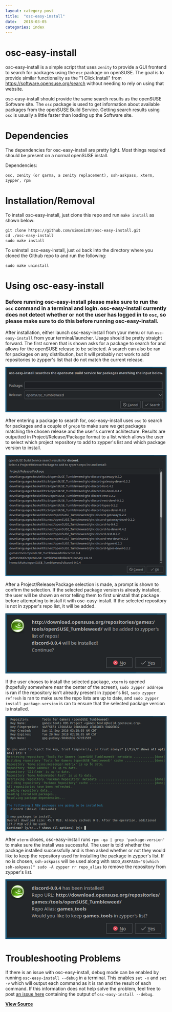 ```yaml
---
layout: category-post
title:  "osc-easy-install"
date:   2018-03-05
categories: index
---
```


# osc-easy-install

osc-easy-install is a simple script that uses `zenity` to provide a GUI frontend to search for packages using the `osc` package on openSUSE.  The goal is to provide similar functionality as the "1 Click Install" from https://software.opensuse.org/search without needing to rely on using that website.

osc-easy-install should provide the same search results as the openSUSE Software site.  The `osc` package is used to get information about available packages from the openSUSE Build Service.  Getting search results using `osc` is usually a little faster than loading up the Software site.

# Dependencies

The dependencies for osc-easy-install are pretty light.  Most things required should be present on a normal openSUSE install.

Dependencies:

```
osc, zenity (or qarma, a zenity replacement), ssh-askpass, xterm, zypper, rpm
```

# Installation/Removal

To install osc-easy-install, just clone this repo and run `make install` as shown below:

```
git clone https://github.com/simoniz0r/osc-easy-install.git
cd ./osc-easy-install
sudo make install
```

To uninstall osc-easy-install, just `cd` back into the directory where you cloned the Github repo to and run the following:

```
sudo make uninstall
```

# Using osc-easy-install

### Before running osc-easy-install please make sure to run the `osc` command in a terminal and login.  osc-easy-install currently does not detect whether or not the user has logged in to `osc`, so please make sure to do this before running osc-easy-install.

After installation, either launch osc-easy-install from your menu or run `osc-easy-install` from your terminal/launcher.  Usage should be pretty straight forward.  The first screen that is shown asks for a package to search for and allows for the openSUSE release to be selected.  A search can also be ran for packages on any distribution, but it will probably not work to add repositories to zypper's list that do not match the current release.

![screenshot](https://raw.githubusercontent.com/simoniz0r/osc-easy-install/master/screenshots/screenshot1.png)

After entering a package to search for, osc-easy-install uses `osc` to search for packages and a couple of `grep`s to make sure we get packages matching the chosen release and the user's current achitecture.  Results are outputted in Project/Release/Package format to a list which allows the user to select which project repository to add to zypper's list and which package version to install.

![screenshot2](https://raw.githubusercontent.com/simoniz0r/osc-easy-install/master/screenshots/screenshot2.png)

After a Project/Release/Package selection is made, a prompt is shown to confirm the selection.  If the selected package version is already installed, the user will be shown an error telling them to first uninstall that package before attempting to install it with osc-easy-install.  If the selected repository is not in zypper's repo list, it will be added.

![screenshot3](https://raw.githubusercontent.com/simoniz0r/osc-easy-install/master/screenshots/screenshot3.png)

If the user choses to install the selected package, `xterm` is opened (hopefully somewhere near the center of the screen), `sudo zypper addrepo` is ran if the repository isn't already present in zypper's list, `sudo zypper refresh` is ran to make sure the repo lists are up to date, and `sudo zypper install package-version` is ran to ensure that the selected package version is installed.

![screenshot4](https://raw.githubusercontent.com/simoniz0r/osc-easy-install/master/screenshots/screenshot4.png)

After `xterm` closes, osc-easy-install runs `rpm -qa | grep 'package-version'` to make sure the install was successful.  The user is told whether the package installed successfully and is then asked whether or not they would like to keep the repository used for installing the package in zypper's list.  If no is chosen, `ssh-askpass` will be used along with `SUDO_ASKPASS="$(which ssh-askpass)" sudo -A zypper rr repo_alias` to remove the repository from zypper's list.

![screenshot5](https://raw.githubusercontent.com/simoniz0r/osc-easy-install/master/screenshots/screenshot5.png)

# Troubleshooting Problems

If there is an issue with osc-easy-install, debug mode can be enabled by running `osc-easy-install --debug` in a terminal.  This enables `set -x` and `set -v` which will output each command as it is ran and the result of each command.  If this information does not help solve the problem, feel free to post [an issue here](https://github.com/simoniz0r/osc-easy-install/issues/new) containing the output of `osc-easy-install --debug`.

**[View Source](https://github.com/simoniz0r/osc-easy-install)**

